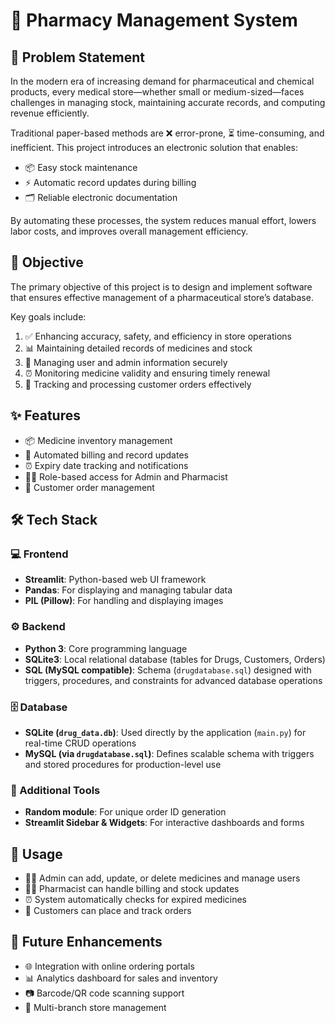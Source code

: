 # 💊 Pharmacy Management System

## 📌 Problem Statement

In the modern era of increasing demand for pharmaceutical and chemical products, every medical store—whether small or medium-sized—faces challenges in managing stock, maintaining accurate records, and computing revenue efficiently.

Traditional paper-based methods are ❌ error-prone, ⏳ time-consuming, and inefficient. This project introduces an electronic solution that enables:

* 📦 Easy stock maintenance
* ⚡ Automatic record updates during billing
* 🗂️ Reliable electronic documentation

By automating these processes, the system reduces manual effort, lowers labor costs, and improves overall management efficiency.

## 🎯 Objective

The primary objective of this project is to design and implement software that ensures effective management of a pharmaceutical store’s database.

Key goals include:

1. ✅ Enhancing accuracy, safety, and efficiency in store operations
2. 📊 Maintaining detailed records of medicines and stock
3. 🔐 Managing user and admin information securely
4. ⏰ Monitoring medicine validity and ensuring timely renewal
5. 🛒 Tracking and processing customer orders effectively

## ✨ Features

* 📦 Medicine inventory management
* 🧾 Automated billing and record updates
* ⏰ Expiry date tracking and notifications
* 👨‍⚕️ Role-based access for Admin and Pharmacist
* 🛒 Customer order management

## 🛠️ Tech Stack

### 💻 Frontend

* **Streamlit**: Python-based web UI framework
* **Pandas**: For displaying and managing tabular data
* **PIL (Pillow)**: For handling and displaying images

### ⚙️ Backend

* **Python 3**: Core programming language
* **SQLite3**: Local relational database (tables for Drugs, Customers, Orders)
* **SQL (MySQL compatible)**: Schema (`drugdatabase.sql`) designed with triggers, procedures, and constraints for advanced database operations

### 🗄️ Database

* **SQLite (`drug_data.db`)**: Used directly by the application (`main.py`) for real-time CRUD operations
* **MySQL (via `drugdatabase.sql`)**: Defines scalable schema with triggers and stored procedures for production-level use

### 🔑 Additional Tools

* **Random module**: For unique order ID generation
* **Streamlit Sidebar & Widgets**: For interactive dashboards and forms

## 📖 Usage

* 👨‍💼 Admin can add, update, or delete medicines and manage users
* 👨‍⚕️ Pharmacist can handle billing and stock updates
* ⏰ System automatically checks for expired medicines
* 🛒 Customers can place and track orders

## 🔮 Future Enhancements

* 🌐 Integration with online ordering portals
* 📊 Analytics dashboard for sales and inventory
* 📷 Barcode/QR code scanning support
* 🏪 Multi-branch store management

<script type="text/javascript" src="https://cdnjs.buymeacoffee.com/1.0.0/button.prod.min.js" data-name="bmc-button" data-slug="himanshu31" data-color="#FFDD00" data-emoji=""  data-font="Cookie" data-text="Buy me a coffee" data-outline-color="#000000" data-font-color="#000000" data-coffee-color="#ffffff" ></script>
